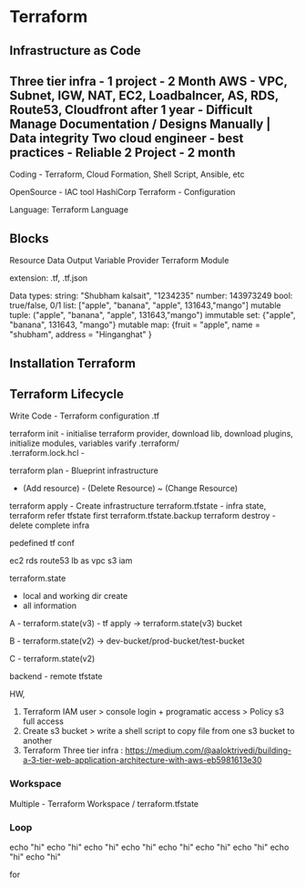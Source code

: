 # Terraform


## Infrastructure as Code 

Three tier infra - 1 project - 2 Month
AWS - VPC, Subnet, IGW, NAT, EC2, Loadbalncer, AS, RDS, Route53, Cloudfront
after 1 year - 
Difficult Manage 
Documentation / Designs
Manually | Data integrity
Two cloud engineer - best practices - Reliable
2 Project - 2 month
-------

Coding - Terraform, Cloud Formation, Shell Script, Ansible, etc

OpenSource - IAC tool
HashiCorp
Terraform - Configuration

Language: Terraform Language

Blocks
-----
Resource
Data
Output
Variable
Provider
Terraform
Module

extension: .tf, .tf.json

Data types:
string: "Shubham kalsait", "1234235"
number: 143973249 
bool: true/false, 0/1
list: ["apple", "banana", "apple", 131643,"mango"] mutable
tuple: ("apple", "banana", "apple", 131643,"mango") immutable
set: {"apple", "banana", 131643, "mango"} mutable
map: {fruit = "apple", name = "shubham", address = "Hinganghat" }


## Installation Terraform


## Terraform Lifecycle

Write Code - Terraform configuration .tf

terraform init - initialise terraform provider, download lib, download plugins, initialize modules, variables varify
.terraform/  
.terraform.lock.hcl - 

terraform plan - Blueprint infrastructure
+ (Add resource) - (Delete Resource) ~ (Change Resource) 

terraform apply - Create infrastructure
terraform.tfstate - infra state, terraform refer tfstate first 
terraform.tfstate.backup
terraform destroy - delete complete infra



pedefined tf conf

ec2
rds
route53
lb
as
vpc
s3
iam

terraform.state 

- local and working dir create 
- all information


A - terraform.state(v3) - tf apply -> terraform.state(v3) bucket

B - terraform.state(v2) -> dev-bucket/prod-bucket/test-bucket

C - terraform.state(v2) 

backend - remote tfstate


HW, 

1) Terraform IAM user > console login + programatic access > Policy s3 full access
2) Create s3 bucket > write a shell script to copy file from one s3 bucket to another
3) Terraform Three tier infra : https://medium.com/@aaloktrivedi/building-a-3-tier-web-application-architecture-with-aws-eb5981613e30


### Workspace
Multiple - Terraform Workspace / terraform.tfstate

### Loop

echo "hi"
echo "hi"
echo "hi"
echo "hi"
echo "hi"
echo "hi"
echo "hi"
echo "hi"
echo "hi"

for 



















